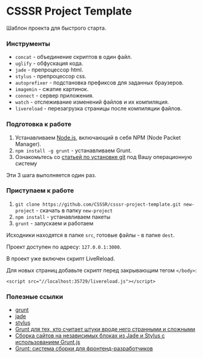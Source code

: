 # CSSSR Project Template
Шаблон проекта для быстрого старта.

### Инструменты
* `concat` - объединение скриптов в один файл.
* `uglify` - обфускация кода.
* `jade` - препроцессор html.
* `stylus` - препроцессор css.
* `autoprefixer` - подстановка префиксов для заданных браузеров.
* `imagemin` - сжатие картинок.
* `connect` - сервер приложения.
* `watch` - отслеживание изменений файлов и их компиляция.
* `livereload` - перезагрузка страницы после компиляции файлов.


### Подготовка к работе
1. Устанавливаем [Node.js](http://nodejs.org/download/), включающий в себя NPM (Node Packet Manager).
2. `npm install -g grunt` - устанавливаем Grunt.
3. Ознакомьтесь со [статьей по установке git](http://git-scm.com/book/ru/Введение-Установка-Git) под Вашу операционную систему

Эти 3 шага выполняется один раз.


### Приступаем к работе
1. `git clone https://github.com/CSSSR/csssr-project-template.git new-project` - cкачать в папку `new-project`
2. `npm install` - устанавливаем пакеты
3. `grunt` - запускаем и работаем

Исходники находятся в папке `src`, готовые файлы - в папке `dest`.

Проект доступен по адресу: `127.0.0.1:3000`.

В проект уже включен скрипт LiveReload.

Для новых страниц добавьте скрипт перед закрывающим тегом `</body>`:
```
<script src="//localhost:35729/livereload.js"></script>
```


### Полезные ссылки
* [grunt](http://gruntjs.com/)
* [jade](http://jade-lang.com/)
* [stylus](http://learnboost.github.io/stylus/)
* [Grunt для тех, кто считает штуки вроде него странными и сложными](http://frontender.info/grunt-is-not-weird-and-hard/)
* [Сборка сайтов на независимых блоках из Jade и Stylus с использованием Grunt.js](http://oleggromov.com/slides/independent-blocks-assemble/)
* [Grunt: система сборки для фронтенд-разработчиков](http://sapegin.ru/pres/grunt/)